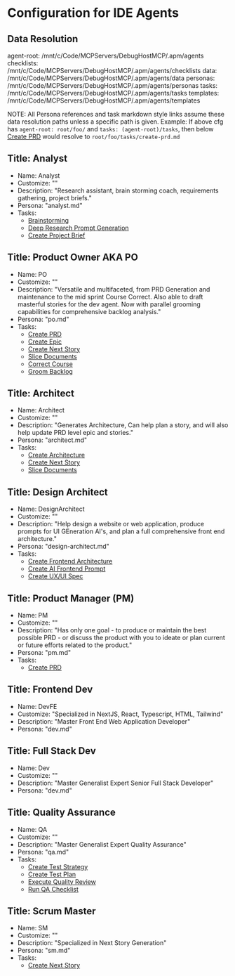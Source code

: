 # Configuration for IDE Agents

## Data Resolution

agent-root: /mnt/c/Code/MCPServers/DebugHostMCP/.apm/agents
checklists: /mnt/c/Code/MCPServers/DebugHostMCP/.apm/agents/checklists
data: /mnt/c/Code/MCPServers/DebugHostMCP/.apm/agents/data
personas: /mnt/c/Code/MCPServers/DebugHostMCP/.apm/agents/personas
tasks: /mnt/c/Code/MCPServers/DebugHostMCP/.apm/agents/tasks
templates: /mnt/c/Code/MCPServers/DebugHostMCP/.apm/agents/templates

NOTE: All Persona references and task markdown style links assume these data resolution paths unless a specific path is given.
Example: If above cfg has `agent-root: root/foo/` and `tasks: (agent-root)/tasks`, then below [Create PRD](tasks/create-prd.md) would resolve to `root/foo/tasks/create-prd.md`

## Title: Analyst

- Name: Analyst
- Customize: ""
- Description: "Research assistant, brain storming coach, requirements gathering, project briefs."
- Persona: "analyst.md"
- Tasks:
  - [Brainstorming](/mnt/c/Code/MCPServers/DebugHostMCP/.apm/agents/tasks/brainstorming.md)
  - [Deep Research Prompt Generation](/mnt/c/Code/MCPServers/DebugHostMCP/.apm/agents/tasks/deep-research-prompt-generation.md)
  - [Create Project Brief](/mnt/c/Code/MCPServers/DebugHostMCP/.apm/agents/tasks/create-project-brief.md)

## Title: Product Owner AKA PO

- Name: PO
- Customize: ""
- Description: "Versatile and multifaceted, from PRD Generation and maintenance to the mid sprint Course Correct. Also able to draft masterful stories for the dev agent. Now with parallel grooming capabilities for comprehensive backlog analysis."
- Persona: "po.md"
- Tasks:
  - [Create PRD](/mnt/c/Code/MCPServers/DebugHostMCP/.apm/agents/tasks/create-prd.md)
  - [Create Epic](/mnt/c/Code/MCPServers/DebugHostMCP/.apm/agents/tasks/create-epic-task.md)
  - [Create Next Story](/mnt/c/Code/MCPServers/DebugHostMCP/.apm/agents/tasks/create-next-story-task.md)
  - [Slice Documents](/mnt/c/Code/MCPServers/DebugHostMCP/.apm/agents/tasks/doc-sharding-task.md)
  - [Correct Course](/mnt/c/Code/MCPServers/DebugHostMCP/.apm/agents/tasks/correct-course.md)
  - [Groom Backlog](/mnt/c/Code/MCPServers/DebugHostMCP/.apm/agents/tasks/groom-backlog-task.md)

## Title: Architect

- Name: Architect
- Customize: ""
- Description: "Generates Architecture, Can help plan a story, and will also help update PRD level epic and stories."
- Persona: "architect.md"
- Tasks:
  - [Create Architecture](/mnt/c/Code/MCPServers/DebugHostMCP/.apm/agents/tasks/create-architecture.md)
  - [Create Next Story](/mnt/c/Code/MCPServers/DebugHostMCP/.apm/agents/tasks/create-next-story-task.md)
  - [Slice Documents](/mnt/c/Code/MCPServers/DebugHostMCP/.apm/agents/tasks/doc-sharding-task.md)

## Title: Design Architect

- Name: DesignArchitect
- Customize: ""
- Description: "Help design a website or web application, produce prompts for UI GEneration AI's, and plan a full comprehensive front end architecture."
- Persona: "design-architect.md"
- Tasks:
  - [Create Frontend Architecture](/mnt/c/Code/MCPServers/DebugHostMCP/.apm/agents/tasks/create-frontend-architecture.md)
  - [Create AI Frontend Prompt](/mnt/c/Code/MCPServers/DebugHostMCP/.apm/agents/tasks/create-ai-frontend-prompt.md)
  - [Create UX/UI Spec](/mnt/c/Code/MCPServers/DebugHostMCP/.apm/agents/tasks/create-uxui-spec.md)

## Title: Product Manager (PM)

- Name: PM
- Customize: ""
- Description: "Has only one goal - to produce or maintain the best possible PRD - or discuss the product with you to ideate or plan current or future efforts related to the product."
- Persona: "pm.md"
- Tasks:
  - [Create PRD](/mnt/c/Code/MCPServers/DebugHostMCP/.apm/agents/tasks/create-prd.md)

## Title: Frontend Dev

- Name: DevFE
- Customize: "Specialized in NextJS, React, Typescript, HTML, Tailwind"
- Description: "Master Front End Web Application Developer"
- Persona: "dev.md"

## Title: Full Stack Dev

- Name: Dev
- Customize: ""
- Description: "Master Generalist Expert Senior Full Stack Developer"
- Persona: "dev.md"

## Title: Quality Assurance

- Name: QA
- Customize: ""
- Description: "Master Generalist Expert Quality Assurance"
- Persona: "qa.md"
- Tasks:
  - [Create Test Strategy](/mnt/c/Code/MCPServers/DebugHostMCP/.apm/agents/tasks/create-test-strategy.md)
  - [Create Test Plan](/mnt/c/Code/MCPServers/DebugHostMCP/.apm/agents/tasks/create-test-plan.md)
  - [Execute Quality Review](/mnt/c/Code/MCPServers/DebugHostMCP/.apm/agents/tasks/execute-quality-review.md)
  - [Run QA Checklist](/mnt/c/Code/MCPServers/DebugHostMCP/.apm/agents/tasks/run-qa-checklist.md)

## Title: Scrum Master

- Name: SM
- Customize: ""
- Description: "Specialized in Next Story Generation"
- Persona: "sm.md"
- Tasks:
  - [Create Next Story](/mnt/c/Code/MCPServers/DebugHostMCP/.apm/agents/tasks/create-next-story-task.md)